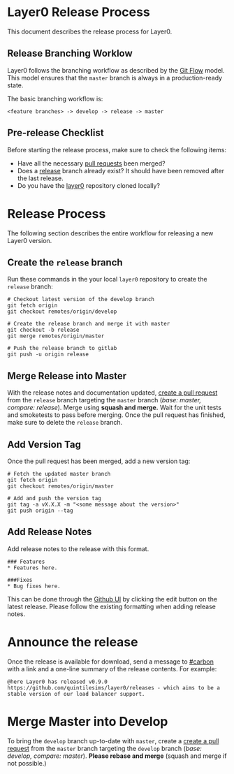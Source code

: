 # Layer0 Release Process

This document describes the release process for Layer0.


## Release Branching Worklow

Layer0 follows the branching workflow as described by the [Git Flow](http://danielkummer.github.io/git-flow-cheatsheet/) model. This model ensures that the `master` branch is always in a production-ready state.

The basic branching workflow is:
```
<feature branches> -> develop -> release -> master
```


## Pre-release Checklist

Before starting the release process, make sure to check the following items:

* Have all the necessary [pull requests](https://github.com/quintilesims/layer0/pulls) been merged?
* Does a [release](https://github.com/quintilesims/layer0/branches) branch already exist? It should have been removed after the last release.
* Do you have the [layer0](https://github.com/quintilesims/layer0) repository cloned locally?


# Release Process

The following section describes the entire workflow for releasing a new Layer0 version.


## Create the `release` branch

Run these commands in the your local `layer0` repository to create the `release` branch:

```
# Checkout latest version of the develop branch
git fetch origin
git checkout remotes/origin/develop

# Create the release branch and merge it with master
git checkout -b release
git merge remotes/origin/master

# Push the release branch to gitlab
git push -u origin release
```

## Merge Release into Master

With the release notes and documentation updated, [create a pull request](https://github.com/quintilesims/layer0/compare) from the `release` branch targeting the `master` branch (_base: master, compare: release_). 
Merge using **squash and merge.**
Wait for the unit tests and smoketests to pass before merging. 
Once the pull request has finished, make sure to delete the `release` branch. 


## Add Version Tag

Once the pull request has been merged, add a new version tag:

```
# Fetch the updated master branch
git fetch origin
git checkout remotes/origin/master

# Add and push the version tag
git tag -a vX.X.X -m "<some message about the version>"
git push origin --tag
```

## Add Release Notes

Add release notes to the release with this format.
```
### Features
* Features here.

###Fixes
* Bug fixes here.
```
This can be done through the [Github UI](https://github.com/quintilesims/layer0/releases) by clicking the edit button on the latest release.
Please follow the existing formatting when adding release notes.


# Announce the release

Once the release is available for download, send a message to
[#carbon](https://ims-dev.slack.com/messages/carbon) with a link and a one-line
summary of the release contents. For example:
```
@here Layer0 has released v0.9.0 https://github.com/quintilesims/layer0/releases - which aims to be a stable version of our load balancer support.
```


# Merge Master into Develop

To bring the `develop` branch up-to-date with `master`, create a [create a pull request](https://github.com/quintilesims/layer0/compare) from the `master` branch targeting the `develop` branch (_base: develop, compare: master_). **Please rebase and merge** (squash and merge if not possible.)
